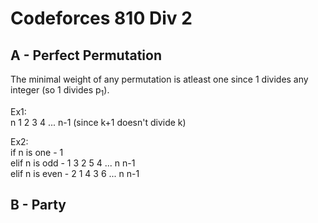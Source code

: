 # Codeforces 810 Div 2

## A - Perfect Permutation

The minimal weight of any permutation is atleast one since 1 divides any integer (so 1 divides p<sub>1</sub>).

Ex1:<br/>
n 1 2 3 4 ... n-1 (since k+1 doesn't divide k)

Ex2:<br/>
if n is one  - 1<br/>
elif n is odd  - 1 3 2 5 4 ... n n-1<br/>
elif n is even - 2 1 4 3 6 ... n n-1<br/>

## B - Party

